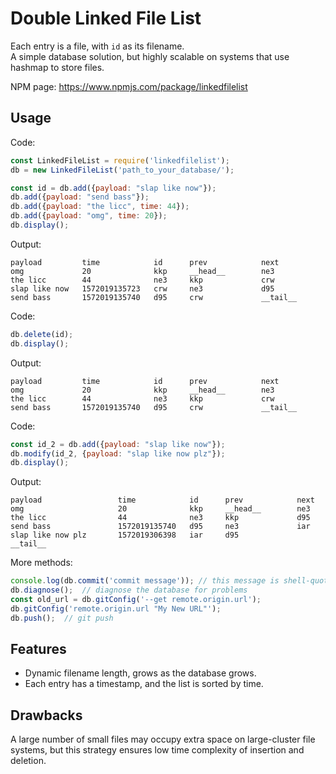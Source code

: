 # Double Linked File List
Each entry is a file, with `id` as its filename.  
A simple database solution, but highly scalable on systems that use hashmap to store files.  

NPM page: https://www.npmjs.com/package/linkedfilelist  

## Usage
Code:  
```js
const LinkedFileList = require('linkedfilelist');
db = new LinkedFileList('path_to_your_database/');

const id = db.add({payload: "slap like now"});
db.add({payload: "send bass"});
db.add({payload: "the licc", time: 44});
db.add({payload: "omg", time: 20});
db.display();
```
Output:  
```
payload         time            id      prev            next
omg             20              kkp     __head__        ne3
the licc        44              ne3     kkp             crw
slap like now   1572019135723   crw     ne3             d95
send bass       1572019135740   d95     crw             __tail__
```
Code:  
```js
db.delete(id);
db.display();
```
Output:  
```
payload         time            id      prev            next
omg             20              kkp     __head__        ne3
the licc        44              ne3     kkp             crw
send bass       1572019135740   d95     crw             __tail__
```
Code: 
```js
const id_2 = db.add({payload: "slap like now"});
db.modify(id_2, {payload: "slap like now plz"});
db.display();
```
Output: 
```
payload                 time            id      prev            next
omg                     20              kkp     __head__        ne3
the licc                44              ne3     kkp             d95
send bass               1572019135740   d95     ne3             iar
slap like now plz       1572019306398   iar     d95             __tail__
```
More methods: 
```js
console.log(db.commit('commit message')); // this message is shell-quoted  
db.diagnose();  // diagnose the database for problems
const old_url = db.gitConfig('--get remote.origin.url');
db.gitConfig('remote.origin.url "My New URL"');
db.push();  // git push
```

## Features
* Dynamic filename length, grows as the database grows.  
* Each entry has a timestamp, and the list is sorted by time.  

## Drawbacks
A large number of small files may occupy extra space on large-cluster file systems, but this strategy ensures low time complexity of insertion and deletion.  
